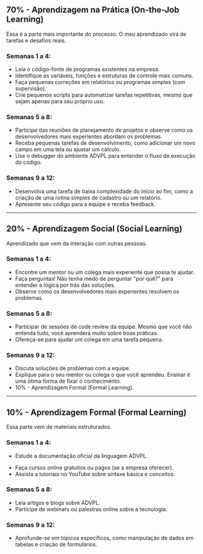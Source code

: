 ## 70% - Aprendizagem na Prática (On-the-Job Learning)
Essa é a parte mais importante do processo. O meu aprendizado virá de tarefas e desafios reais.
### Semanas 1 a 4:

- Leia o código-fonte de programas existentes na empresa.
- Identifique as variáveis, funções e estruturas de controle mais comuns.
- Faça pequenas correções em relatórios ou programas simples (com supervisão).
- Crie pequenos scripts para automatizar tarefas repetitivas, mesmo que sejam apenas para seu próprio uso.
### Semanas 5 a 8:

- Participe das reuniões de planejamento de projetos e observe como os desenvolvedores mais experientes abordam os problemas.
- Receba pequenas tarefas de desenvolvimento, como adicionar um novo campo em uma tela ou ajustar um cálculo.
- Use o debugger do ambiente ADVPL para entender o fluxo de execução do código.
### Semanas 9 a 12:

- Desenvolva uma tarefa de baixa complexidade do início ao fim, como a criação de uma rotina simples de cadastro ou um relatório.
- Apresente seu código para a equipe e receba feedback.

___
## 20% - Aprendizagem Social (Social Learning)
Aprendizado que vem da interação com outras pessoas.
### Semanas 1 a 4:

- Encontre um mentor ou um colega mais experiente que possa te ajudar.
- Faça perguntas! Não tenha medo de perguntar "por quê?" para entender a lógica por trás das soluções.
- Observe como os desenvolvedores mais experientes resolvem os problemas.
### Semanas 5 a 8:

- Participar de sessões de code review da equipe. Mesmo que você não entenda tudo, você aprenderá muito sobre boas práticas.
- Ofereça-se para ajudar um colega em uma tarefa pequena.
### Semanas 9 a 12:

- Discuta soluções de problemas com a equipe.
- Explique para o seu mentor ou colega o que você aprendeu. Ensinar é uma ótima forma de fixar o conhecimento.
- 10% - Aprendizagem Formal (Formal Learning). 

---
## 10% - Aprendizagem Formal (Formal Learning)
Essa parte vem de materiais estruturados.
### Semanas 1 a 4:

* Estude a documentação oficial da linguagem ADVPL.
- Faça cursos online gratuitos ou pagos (se a empresa oferecer).
- Assista a tutoriais no YouTube sobre sintaxe básica e conceitos.
### Semanas 5 a 8:

- Leia artigos e blogs sobre ADVPL.
- Participe de webinars ou palestras online sobre a tecnologia.
### Semanas 9 a 12:

- Aprofunde-se em tópicos específicos, como manipulação de dados em tabelas e criação de formulários.